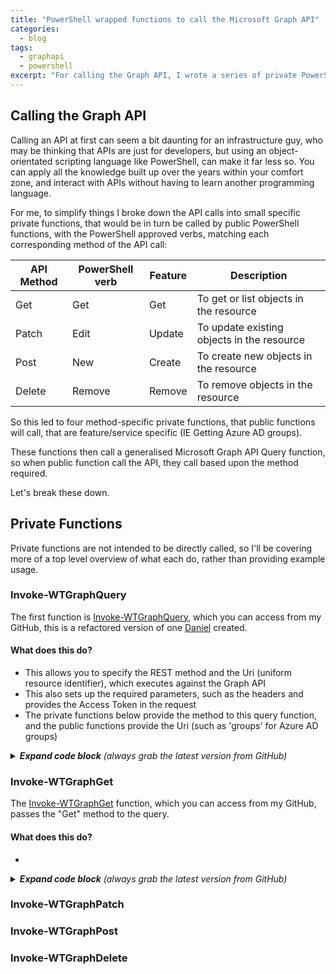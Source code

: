 ```yaml
---
title: "PowerShell wrapped functions to call the Microsoft Graph API"
categories:
  - blog
tags:
  - graphapi
  - powershell
excerpt: "For calling the Graph API, I wrote a series of private PowerShell functions, that public PowerShell functions will call to do the work..."
---
```

## Calling the Graph API
Calling an API at first can seem a bit daunting for an infrastructure guy, who may be thinking that APIs are just for developers, but using an object-orientated scripting language like PowerShell, can make it far less so. You can apply all the knowledge built up over the years within your comfort zone, and interact with APIs without having to learn another programming language.

For me, to simplify things I broke down the API calls into small specific private functions, that would be in turn be called by public PowerShell functions, with the PowerShell approved verbs, matching each corresponding method of the API call:

| API Method | PowerShell verb | Feature | Description                                |
|------------|-----------------|---------|--------------------------------------------|
| Get        | Get             | Get     | To get or list objects in the resource     |
| Patch      | Edit            | Update  | To update existing objects in the resource |
| Post       | New             | Create  | To create new objects in the resource      |
| Delete     | Remove          | Remove  | To remove objects in the resource          |

So this led to four method-specific private functions, that public functions will call, that are feature/service specific (IE Getting Azure AD groups).

These functions then call a generalised Microsoft Graph API Query function, so when public function call the API, they call based upon the method required.

Let's break these down.

## Private Functions
Private functions are not intended to be directly called, so I'll be covering more of a top level overview of what each do, rather than providing example usage.

### Invoke-WTGraphQuery
The first function is [Invoke-WTGraphQuery][function-query], which you can access from my GitHub, this is a refactored version of one [Daniel][dan-blog] created.

#### What does this do?
- This allows you to specify the REST method and the Uri (uniform resource identifier), which executes against the Graph API
- This also sets up the required parameters, such as the headers and provides the Access Token in the request
- The private functions below provide the method to this query function, and the public functions provide the Uri (such as 'groups' for Azure AD groups)

<details>
  <summary><em><strong>Expand code block</strong> (always grab the latest version from GitHub)</em></summary>

```powershell
function Invoke-WTGraphQuery {
    [cmdletbinding()]
    param (
        [parameter(
            Mandatory = $true,
            ValueFromPipeLineByPropertyName = $true,
            HelpMessage = "The HTTP method for the Microsoft Graph call"
        )]
        [ValidateSet("Get", "Patch", "Post", "Delete", "Put")]
        [string]$Method,
        [parameter(
            Mandatory = $true,
            ValueFromPipeLineByPropertyName = $true,
            HelpMessage = "The Uniform Resource Identifier for the Microsoft Graph API call"
        )]
        [string]$Uri,
        [parameter(
            Mandatory = $false,
            ValueFromPipeLineByPropertyName = $true,
            HelpMessage = "The request body of the Microsoft Graph API call"
        )]
        [string]$Body,
        [parameter(
            Mandatory = $false,
            ValueFromPipeLineByPropertyName = $true,
            ValueFromPipeLine = $true,
            HelpMessage = "The access token, obtained from executing Get-WTGraphAccessToken"
        )]
        [string]$AccessToken,
        [parameter(
            Mandatory = $false,
            ValueFromPipeLineByPropertyName = $true,
            HelpMessage = "Specify whether to exclude features in preview, a production API version will be used instead"
        )]
        [switch]$ExcludePreviewFeatures
    )
    Begin {
        try {
            # Variables
            $ResourceUrl = "https://graph.microsoft.com"
            $ContentType = "application/json"
            $ApiVersion = "beta" # If preview features are in use, the "beta" API must be used

            # Force TLS 1.2
            [Net.ServicePointManager]::SecurityProtocol = [Net.SecurityProtocolType]::Tls12
        }
        catch {
            Write-Error -Message $_.Exception
            throw $_.exception
        }
    }
    Process {
        try {

            if ($AccessToken) {

                # Change the API version if features in preview are to be excluded
                if ($ExcludePreviewFeatures) {
                    $ApiVersion = "v1.0"
                }

                $HeaderParameters = @{
                    "Content-Type"  = "application\json"
                    "Authorization" = "Bearer $AccessToken"
                }

                # Create an empty array to store the result
                $QueryRequest = @()
                $QueryResult = @()

                # If the request is to get data, invoke without a body, otherwise append body
                if ($Method -eq "GET") {
                    $QueryRequest = Invoke-RestMethod `
                        -Headers $HeaderParameters `
                        -Uri $ResourceUrl/$ApiVersion/$Uri `
                        -UseBasicParsing `
                        -Method $Method `
                        -ContentType $ContentType
                }
                else {
                    $QueryRequest = Invoke-RestMethod `
                        -Headers $HeaderParameters `
                        -Uri $ResourceUrl/$ApiVersion/$Uri `
                        -UseBasicParsing `
                        -Method $Method `
                        -ContentType $ContentType `
                        -Body $Body
                }
                
                # Check if a value, and if not, an ID is returned, adding either to the query result, ignoring null objects
                if ($QueryRequest.value) {
                    $QueryResult += $QueryRequest.value
                }
                elseif ($QueryRequest.id) {
                    $QueryResult += $QueryRequest
                }

                # Invoke REST methods and fetch data until there are no pages left
                if ("$ResourceUrl/$Uri" -notlike "*`$top*") {
                    while ($QueryRequest."@odata.nextLink") {
                        $QueryRequest = Invoke-RestMethod `
                            -Headers $HeaderParameters `
                            -Uri $QueryRequest."@odata.nextLink" `
                            -UseBasicParsing `
                            -Method $Method `
                            -ContentType $ContentType

                        $QueryResult += $QueryRequest.value
                    }
                }
                
                # Return query result
                $QueryResult
            }
            else {
                $ErrorMessage = "No access token specified, obtain an access token object from Get-WTGraphAccessToken"
                Write-Error $ErrorMessage
                throw $ErrorMessage
            }
        }
        catch {
            Write-Error -Message $_.Exception
            throw $_.exception
        }
    }
    End {
        try {
            
        }
        catch {
            Write-Error -Message $_.Exception
            throw $_.exception
        }
    }
}
```

</details>

### Invoke-WTGraphGet
The [Invoke-WTGraphGet][function-get] function, which you can access from my GitHub, passes the "Get" method to the query.

#### What does this do?
-


<details>
  <summary><em><strong>Expand code block</strong> (always grab the latest version from GitHub)</em></summary>

```powershell
function Invoke-WTGraphGet {
    [cmdletbinding()]
    param (
        [parameter(
            Mandatory = $false,
            ValueFromPipeLineByPropertyName = $true,
            HelpMessage = "The access token, obtained from executing Get-WTGraphAccessToken"
        )]
        [string]$AccessToken,
        [parameter(
            Mandatory = $false,
            ValueFromPipeLineByPropertyName = $true,
            HelpMessage = "Specify whether to exclude features in preview, a production API version will be used instead"
        )]
        [switch]$ExcludePreviewFeatures,
        [parameter(
            Mandatory = $false,
            ValueFromPipeLineByPropertyName = $true,
            ValueFromPipeLine = $true,
            HelpMessage = "The specific record ids to be returned"
        )]
        [Alias("id")]
        [string[]]$IDs,
        [parameter(
            Mandatory = $false,
            ValueFromPipeLineByPropertyName = $true,
            HelpMessage = "The uniform resource indicator"
        )]
        [string]$Uri,
        [parameter(
            Mandatory = $false,
            ValueFromPipeLineByPropertyName = $true,
            HelpMessage = "The optional tags that could be evaluated in the response"
        )]
        [string[]]$Tags,
        [parameter(
            Mandatory = $false,
            ValueFromPipeLineByPropertyName = $true,
            HelpMessage = "The activity being performed"
        )]
        [string]$Activity
    )
    Begin {
        try {
            # Function definitions
            $Functions = @(
                "GraphAPI\Private\Invoke-WTGraphQuery.ps1"
                "Toolkit\Public\Invoke-WTPropertyTagging.ps1"
            )

            # Function dot source
            foreach ($Function in $Functions) {
                . $Function
            }

            # Variables
            $Method = "Get"
            $Counter = 1
            $PropertyToTag = "DisplayName"
            
            # Output current activity
            Write-Host $Activity
        }
        catch {
            Write-Error -Message $_.Exception
            throw $_.exception
        }
    }
    Process {
        try {
            if ($AccessToken) {

                # Build parameters
                $Parameters = @{
                    Method = $Method
                }
                if ($ExcludePreviewFeatures) {
                    $Parameters.Add("ExcludePreviewFeatures", $true)
                }
                
                # If specific policies are specified, get each, otherwise, get all policies
                if ($IDs) {
                    $QueryResponse = foreach ($ID in $IDs) {
                        
                        # Output progress
                        if ($IDs.count -gt 1) {
                            Write-Host "Processing Query $Counter of $($IDs.count) with ID: $ID"
                                                
                            # Create progress bar
                            $PercentComplete = (($counter / $IDs.count) * 100)
                            Write-Progress -Activity $Activity `
                                -PercentComplete $PercentComplete `
                                -CurrentOperation $ID
                        }
                        else {
                            Write-Host "Processing Query with ID: $ID"
                        }

                        # Increment counter
                        $counter++

                        # Get Query
                        $AccessToken | Invoke-WTGraphQuery `
                            @Parameters `
                            -Uri $Uri/$ID
                    }
                }
                else {
                    $QueryResponse = $AccessToken | Invoke-WTGraphQuery `
                        @Parameters `
                        -Uri $Uri
                }

                # If there is a response, and tags are defined, evaluate the response for tags or return without tagging
                if ($QueryResponse) {
                    if ($Tags) {
                        Invoke-WTPropertyTagging -Tags $Tags -QueryResponse $QueryResponse -PropertyToTag $PropertyToTag
                    }
                    else {
                        $QueryResponse
                    }
                }
            }
            else {
                $ErrorMessage = "No access token specified, obtain an access token object from Get-WTGraphAccessToken"
                Write-Error $ErrorMessage
                throw $ErrorMessage
            }
        }
        catch {
            Write-Error -Message $_.Exception
            throw $_.exception
        }
    }
    End {
        try {
            
        }
        catch {
            Write-Error -Message $_.Exception
            throw $_.exception
        }
    }
}
```

</details>

### Invoke-WTGraphPatch



### Invoke-WTGraphPost

### Invoke-WTGraphDelete


[dan-blog]: https://danielchronlund.com/2020/11/26/azure-ad-conditional-access-policy-design-baseline-with-automatic-deployment-support/
[function-get]: https://github.com/wesley-trust/GraphAPI/blob/main/Private/Invoke-WTGraphGet.ps1
[function-patch]: https://github.com/wesley-trust/GraphAPI/blob/main/Private/Invoke-WTGraphPatch.ps1
[function-post]: https://github.com/wesley-trust/GraphAPI/blob/main/Private/Invoke-WTGraphPost.ps1
[function-delete]: https://github.com/wesley-trust/GraphAPI/blob/main/Private/Invoke-WTGraphDelete.ps1
[function-query]: https://github.com/wesley-trust/GraphAPI/blob/main/Private/Invoke-WTGraphQuery.ps1